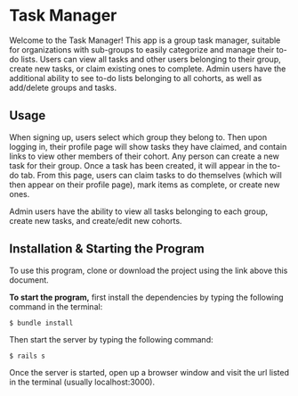# Task Manager

Welcome to the Task Manager! This app is a group task manager, suitable for organizations with sub-groups to easily categorize and manage their to-do lists. Users can view all tasks and other users belonging to their group, create new tasks, or claim existing ones to complete. Admin users have the additional ability to see to-do lists belonging to all cohorts, as well as add/delete groups and tasks.

## Usage

When signing up, users select which group they belong to. Then upon logging in, their profile page will show tasks they have claimed, and contain links to view other members of their cohort. Any person can create a new task for their group. Once a task has been created, it will appear in the to-do tab. From this page, users can claim tasks to do themselves (which will then appear on their profile page), mark items as complete, or create new ones.

Admin users have the ability to view all tasks belonging to each group, create new tasks, and create/edit new cohorts.

## Installation & Starting the Program

To use this program, clone or download the project using the link above this document.

**To start the program,** first install the dependencies by typing the following command in the terminal:

    $ bundle install

Then start the server by typing the following command:

    $ rails s

Once the server is started, open up a browser window and visit the url listed in the terminal (usually localhost:3000).
